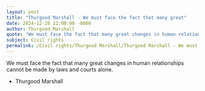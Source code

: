 ```yaml
---
layout: post
title: "Thurgood Marshall - We must face the fact that many great"
date: 2024-12-28 12:00:00 -0000
author: Thurgood Marshall
quote: "We must face the fact that many great changes in human relationships cannot be made by laws and courts alone."
subject: Civil rights
permalink: /Civil rights/Thurgood Marshall/Thurgood Marshall - We must face the fact that many great
---
```


We must face the fact that many great changes in human relationships cannot be made by laws and courts alone.

- Thurgood Marshall
